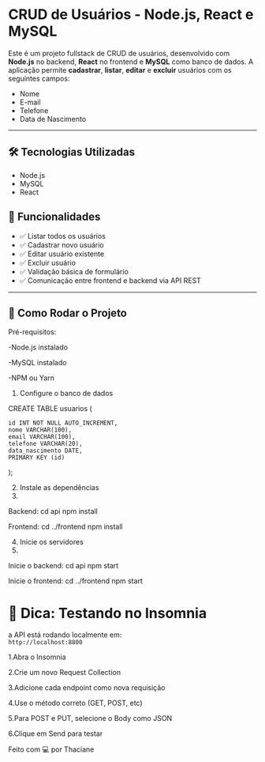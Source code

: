 #  CRUD de Usuários - Node.js, React e MySQL

Este é um projeto fullstack de CRUD de usuários, desenvolvido com **Node.js** no backend, **React** no frontend e **MySQL** como banco de dados. A aplicação permite **cadastrar**, **listar**, **editar** e **excluir** usuários com os seguintes campos:

- Nome
- E-mail
- Telefone
- Data de Nascimento

---

## 🛠️ Tecnologias Utilizadas

- Node.js
- MySQL
- React


## 🔧 Funcionalidades

- ✅ Listar todos os usuários
- ✅ Cadastrar novo usuário
- ✅ Editar usuário existente
- ✅ Excluir usuário
- ✅ Validação básica de formulário
- ✅ Comunicação entre frontend e backend via API REST

---


## 🚀 Como Rodar o Projeto
Pré-requisitos:

-Node.js instalado

-MySQL instalado

-NPM ou Yarn

1. Configure o banco de dados

CREATE TABLE usuarios (

    id INT NOT NULL AUTO_INCREMENT, 
    nome VARCHAR(100),
    email VARCHAR(100),
    telefone VARCHAR(20),
    data_nascimento DATE,
    PRIMARY KEY (id)
);

2. Instale as dependências
3. 
Backend:
cd api
npm install

Frontend:
cd ../frontend
npm install

4. Inicie os servidores
5. 
Inicie o backend:
cd api
npm start

Inicie o frontend:
cd ../frontend
npm start

# 🧪 Dica: Testando no Insomnia

a API está rodando localmente em:  
`http://localhost:8800`  

1.Abra o Insomnia

2.Crie um novo Request Collection

3.Adicione cada endpoint como nova requisição

4.Use o método correto (GET, POST, etc)

5.Para POST e PUT, selecione o Body como JSON

6.Clique em Send para testar



Feito com 💻 por Thaciane
